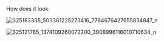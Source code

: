 How does it look:

![325163305_503361225273416_7764676427655834847_n](https://user-images.githubusercontent.com/90092477/212494736-d56e67be-38c6-4b12-8f06-29e429167a8f.jpg)

![325121765_1374109260072200_3908996116010710634_n](https://user-images.githubusercontent.com/90092477/212494750-057256f3-68cc-480b-aae6-54afde4f59cb.jpg)
